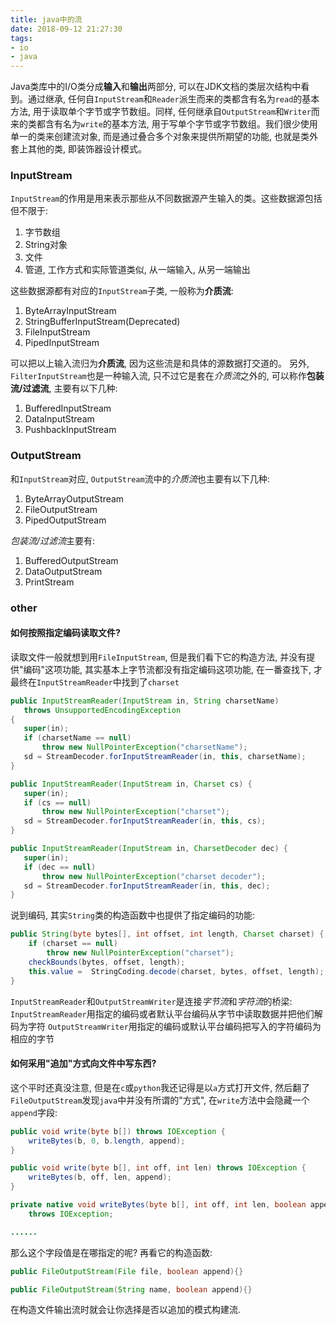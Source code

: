 ```yaml
---
title: java中的流
date: 2018-09-12 21:27:30
tags:
- io
- java
---
```


Java类库中的I/O类分成**输入**和**输出**两部分, 可以在JDK文档的类层次结构中看到。通过继承, 任何自`InputStream`和`Reader`派生而来的类都含有名为`read`的基本方法, 用于读取单个字节或字节数组。同样, 任何继承自`OutputStream`和`Writer`而来的类都含有名为`write`的基本方法, 用于写单个字节或字节数组。我们很少使用单一的类来创建流对象, 而是通过叠合多个对象来提供所期望的功能, 也就是类外套上其他的类, 即装饰器设计模式。

<!--more-->

### InputStream

`InputStream`的作用是用来表示那些从不同数据源产生输入的类。这些数据源包括但不限于:

 1. 字节数组
 2. String对象
 3. 文件
 4. 管道, 工作方式和实际管道类似, 从一端输入, 从另一端输出

这些数据源都有对应的`InputStream`子类, 一般称为**介质流**:

 1. ByteArrayInputStream
 2. StringBufferInputStream(Deprecated)
 3. FileInputStream
 4. PipedInputStream

可以把以上输入流归为**介质流**, 因为这些流是和具体的源数据打交道的。
另外, `FilterInputStream`也是一种输入流, 只不过它是套在*介质流*之外的, 可以称作**包装流/过滤流**, 主要有以下几种:

 1. BufferedInputStream
 2. DataInputStream
 3. PushbackInputStream


### OutputStream

和`InputStream`对应, `OutputStream`流中的*介质流*也主要有以下几种:

 1. ByteArrayOutputStream
 2. FileOutputStream
 3. PipedOutputStream

*包装流/过滤流*主要有:

 1. BufferedOutputStream
 2. DataOutputStream
 3. PrintStream

### other

#### 如何按照指定编码读取文件?

 读取文件一般就想到用`FileInputStream`, 但是我们看下它的构造方法, 并没有提供"编码"这项功能, 其实基本上字节流都没有指定编码这项功能, 在一番查找下, 才最终在`InputStreamReader`中找到了`charset`

 ``` java
public InputStreamReader(InputStream in, String charsetName)
    throws UnsupportedEncodingException
{
    super(in);
    if (charsetName == null)
        throw new NullPointerException("charsetName");
    sd = StreamDecoder.forInputStreamReader(in, this, charsetName);
}

public InputStreamReader(InputStream in, Charset cs) {
    super(in);
    if (cs == null)
        throw new NullPointerException("charset");
    sd = StreamDecoder.forInputStreamReader(in, this, cs);
}

public InputStreamReader(InputStream in, CharsetDecoder dec) {
    super(in);
    if (dec == null)
        throw new NullPointerException("charset decoder");
    sd = StreamDecoder.forInputStreamReader(in, this, dec);
}
```

说到编码, 其实`String`类的构造函数中也提供了指定编码的功能:

``` java
public String(byte bytes[], int offset, int length, Charset charset) {
    if (charset == null)
        throw new NullPointerException("charset");
    checkBounds(bytes, offset, length);
    this.value =  StringCoding.decode(charset, bytes, offset, length);
}
```

`InputStreamReader`和`OutputStreamWriter`是连接*字节流*和*字符流*的桥梁: 
`InputStreamReader`用指定的编码或者默认平台编码从字节中读取数据并把他们解码为字符
`OutputStreamWriter`用指定的编码或默认平台编码把写入的字符编码为相应的字节

#### 如何采用"追加"方式向文件中写东西?

这个平时还真没注意, 但是在`c`或`python`我还记得是以`a`方式打开文件, 然后翻了`FileOutputStream`发现`java`中并没有所谓的"方式", 在`write`方法中会隐藏一个`append`字段:

``` java
public void write(byte b[]) throws IOException {
    writeBytes(b, 0, b.length, append);
}

public void write(byte b[], int off, int len) throws IOException {
    writeBytes(b, off, len, append);
}

private native void writeBytes(byte b[], int off, int len, boolean append)
    throws IOException;

......
```

那么这个字段值是在哪指定的呢? 再看它的构造函数:

``` java
public FileOutputStream(File file, boolean append){}

public FileOutputStream(String name, boolean append){}
```

在构造文件输出流时就会让你选择是否以追加的模式构建流.